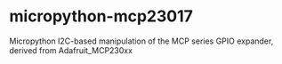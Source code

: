 # micropython-mcp23017
Micropython I2C-based manipulation of the MCP series GPIO expander, derived from Adafruit_MCP230xx
